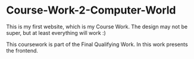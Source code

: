 # Course-Work-2-Computer-World
This is my first website, which is my Course Work.
The design may not be super, but at least everything will work :)

This coursework is part of the Final Qualifying Work. In this work presents the frontend.